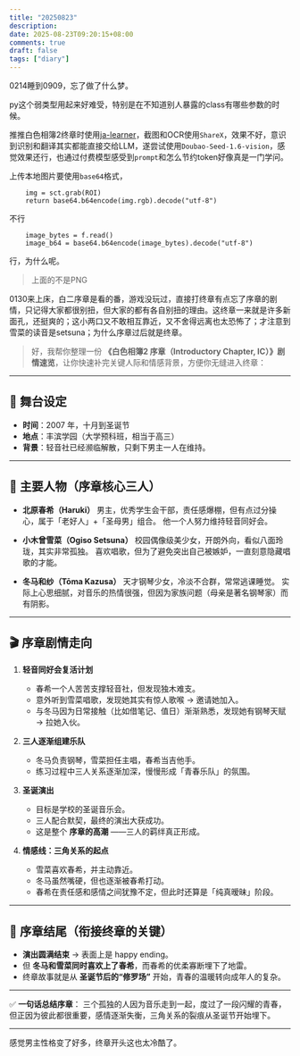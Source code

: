 ```yaml
---
title: "20250823"
description: 
date: 2025-08-23T09:20:15+08:00
comments: true
draft: false
tags: ["diary"]
---
```

0214睡到0909，忘了做了什么梦。

py这个弱类型用起来好难受，特别是在不知道别人暴露的class有哪些参数的时候。

推推白色相簿2终章时使用[ja-learner](https://github.com/ks233/ja-learner)，截图和OCR使用`ShareX`，效果不好，意识到识别和翻译其实都能直接交给LLM，遂尝试使用`Doubao-Seed-1.6-vision`，感觉效果还行，也通过付费模型感受到`prompt`和怎么节约token好像真是一门学问。

上传本地图片要使用`base64`格式，

```
    img = sct.grab(ROI)
    return base64.b64encode(img.rgb).decode("utf-8")
```

不行

```
    image_bytes = f.read()
    image_b64 = base64.b64encode(image_bytes).decode("utf-8")
```

行，为什么呢。

> 上面的不是PNG

0130来上床，白二序章是看的番，游戏没玩过，直接打终章有点忘了序章的剧情，只记得大家都很别扭，但大家的都有各自别扭的理由。这终章一来就是许多新面孔，还挺爽的；这小两口又不敢相互靠近，又不舍得远离也太恐怖了；才注意到雪菜的读音是setsuna；为什么序章过后就是终章。

> 好，我帮你整理一份 **《白色相簿2 序章（Introductory Chapter, IC）》剧情速览**，让你快速补完关键人际和情感背景，方便你无缝进入终章：

---

## 🎼 舞台设定

* **时间**：2007 年，十月到圣诞节
* **地点**：丰滨学园（大学预科班，相当于高三）
* **背景**：轻音社已经濒临解散，只剩下男主一人在维持。

---

## 🎹 主要人物（序章核心三人）

* **北原春希（Haruki）**
  男主，优秀学生会干部，责任感爆棚，但有点过分操心，属于「老好人」+「圣母男」组合。
  他一个人努力维持轻音同好会。

* **小木曾雪菜（Ogiso Setsuna）**
  校园偶像级美少女，开朗外向，看似八面玲珑，其实非常孤独。
  喜欢唱歌，但为了避免突出自己被嫉妒，一直刻意隐藏唱歌的才能。

* **冬马和纱（Tōma Kazusa）**
  天才钢琴少女，冷淡不合群，常常逃课睡觉。
  实际上心思细腻，对音乐的热情很强，但因为家族问题（母亲是著名钢琴家）而有阴影。

---

## 🎬 序章剧情走向

1. **轻音同好会复活计划**

   * 春希一个人苦苦支撑轻音社，但发现独木难支。
   * 意外听到雪菜唱歌，发现她其实有惊人歌喉 → 邀请她加入。
   * 与冬马因为日常接触（比如借笔记、值日）渐渐熟悉，发现她有钢琴天赋 → 拉她入伙。

2. **三人逐渐组建乐队**

   * 冬马负责钢琴，雪菜担任主唱，春希当吉他手。
   * 练习过程中三人关系逐渐加深，慢慢形成「青春乐队」的氛围。

3. **圣诞演出**

   * 目标是学校的圣诞音乐会。
   * 三人配合默契，最终的演出大获成功。
   * 这是整个 **序章的高潮** ——三人的羁绊真正形成。

4. **情感线：三角关系的起点**

   * 雪菜喜欢春希，并主动靠近。
   * 冬马虽然嘴硬，但也逐渐被春希打动。
   * 春希在责任感和感情之间犹豫不定，但此时还算是「纯真暧昧」阶段。

---

## 🎼 序章结尾（衔接终章的关键）

* **演出圆满结束** → 表面上是 happy ending。
* 但 **冬马和雪菜同时喜欢上了春希**，而春希的优柔寡断埋下了地雷。
* 终章故事就是从 **圣诞节后的“修罗场”** 开始，青春的温暖转向成年人的复杂。

---

✅ **一句话总结序章**：
三个孤独的人因为音乐走到一起，度过了一段闪耀的青春，但正因为彼此都很重要，感情逐渐失衡，三角关系的裂痕从圣诞节开始埋下。

---

感觉男主性格变了好多，终章开头这也太冷酷了。
